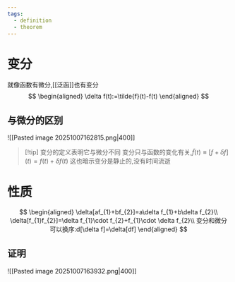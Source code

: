 ```yaml
---
tags:
  - definition
  - theorem
---
```

# 变分
就像函数有微分,[[泛函]]也有变分
$$
\begin{aligned}
\delta f(t):=\tilde{f}(t)-f(t)
\end{aligned}
$$

## 与微分的区别
![[Pasted image 20251007162815.png|400]]
>[!tip] 变分的定义表明它与微分不同
>变分只与函数的变化有关,$\tilde{f}(t)\equiv [f+\delta f](t)=f(t)+\delta f(t)$
>这也暗示变分是静止的,没有时间流逝

# 性质
$$
\begin{aligned}
\delta[af_{1}+bf_{2}]=a\delta f_{1}+b\delta f_{2}\\
\delta[f_{1}f_{2}]=\delta f_{1}\cdot f_{2}+f_{1}\cdot \delta f_{2}\\
变分和微分可以换序:d[\delta f]=\delta[df]
\end{aligned}
$$
## 证明
![[Pasted image 20251007163932.png|400]]